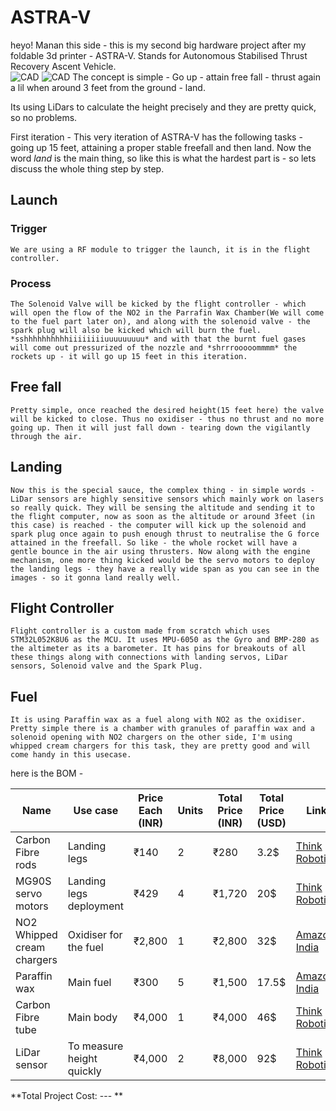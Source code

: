 # ASTRA-V

heyo! Manan this side - this is my second big hardware project after my foldable 3d printer - ASTRA-V. Stands for Autonomous Stabilised Thrust Recovery Ascent Vehicle.<br>
![CAD](https://hc-cdn.hel1.your-objectstorage.com/s/v3/6a278e24489b7209372f84a830f54f0c1b13f5b7_screenshot_2025-07-31_at_8.48.29___pm.png)
![CAD](https://hc-cdn.hel1.your-objectstorage.com/s/v3/05f420220b2e25e54d8cca7f1f3828cd5bdd5a63_screenshot_2025-07-31_at_8.49.23___pm.png)
The concept is simple - Go up - attain free fall - thrust again a lil when around 3 feet from the ground - land.

Its using LiDars to calculate the height precisely and they are pretty quick, so no problems.


First iteration - 
This very iteration of ASTRA-V has the following tasks - going up 15 feet, attaining a proper stable freefall and then land. Now the word *land* is the main thing, so like this is what the hardest part is - so lets discuss the whole thing step by step.

## Launch
### Trigger
    We are using a RF module to trigger the launch, it is in the flight controller.
### Process
    The Solenoid Valve will be kicked by the flight controller - which will open the flow of the NO2 in the Parrafin Wax Chamber(We will come to the fuel part later on), and along with the solenoid valve - the spark plug will also be kicked which will burn the fuel. *sshhhhhhhhhhiiiiiiiiuuuuuuuuu* and with that the burnt fuel gases will come out pressurized of the nozzle and *shrrrooooommmm* the rockets up - it will go up 15 feet in this iteration.


## Free fall
    Pretty simple, once reached the desired height(15 feet here) the valve will be kicked to close. Thus no oxidiser - thus no thrust and no more going up. Then it will just fall down - tearing down the vigilantly through the air.

## Landing
    Now this is the special sauce, the complex thing - in simple words - LiDar sensors are highly sensitive sensors which mainly work on lasers so really quick. They will be sensing the altitude and sending it to the flight computer, now as soon as the altitude or around 3feet (in this case) is reached - the computer will kick up the solenoid and spark plug once again to push enough thrust to neutralise the G force attained in the freefall. So like - the whole rocket will have a gentle bounce in the air using thrusters. Now along with the engine mechanism, one more thing kicked would be the servo motors to deploy the landing legs - they have a really wide span as you can see in the images - so it gonna land really well.


## Flight Controller 
    Flight controller is a custom made from scratch which uses STM32L052K8U6 as the MCU. It uses MPU-6050 as the Gyro and BMP-280 as the altimeter as its a barometer. It has pins for breakouts of all these things along with connections with landing servos, LiDar sensors, Solenoid valve and the Spark Plug.


## Fuel
    It is using Paraffin wax as a fuel along with NO2 as the oxidiser. Pretty simple there is a chamber with granules of paraffin wax and a solenoid opening with NO2 chargers on the other side, I'm using whipped cream chargers for this task, they are pretty good and will come handy in this usecase.
here is the BOM - 



| Name | Use case | Price Each (INR) | Units | Total Price (INR) | Total Price (USD) | Link |
|------|----------|------------------|-------|-------------------|-------------------|------|
| Carbon Fibre rods | Landing legs | ₹140 | 2 | ₹280 | 3.2$ | [Think Robotics](https://thinkrobotics.com/products/carbon-fiber-solid-tube-1-m?variant=39329659650134) |
| MG90S servo motors | Landing legs deployment | ₹429 | 4 | ₹1,720 | 20$ | [Think Robotics](https://thinkrobotics.com/products/sg5010-coreless-servo) |
| NO2 Whipped cream chargers | Oxidiser for the fuel | ₹2,800 | 1 | ₹2,800 | 32$ | [Amazon India](https://www.amazon.in/Chargers-Stainless-Laughing-Disposable-Capsules/dp/B07V6BYFWY) |
| Paraffin wax | Main fuel | ₹300 | 5 | ₹1,500 | 17.5$ | [Amazon India](https://www.amazon.in/Fully-Refined-Paraffin-Granules-White/dp/B09C4397P1) |
| Carbon Fibre tube | Main body | ₹4,000 | 1 | ₹4,000 | 46$ | [Think Robotics](https://thinkrobotics.com/products/high-quality-3k-twill-roll-wrapped-carbon-fibre-hollow-round-tube-gloss?variant=45269902721341) |
| LiDar sensor | To measure height quickly | ₹4,000 | 2 | ₹8,000 | 92$ | [Think Robotics](https://thinkrobotics.com/products/ydlidar-gs2-100-30-cm-lidar) |

**Total Project Cost: --- **


